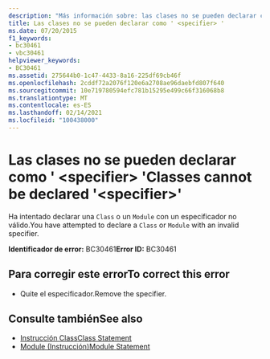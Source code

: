 ```yaml
---
description: "Más información sobre: las clases no se pueden declarar como ' <specifier> '"
title: Las clases no se pueden declarar como ' <specifier> '
ms.date: 07/20/2015
f1_keywords:
- bc30461
- vbc30461
helpviewer_keywords:
- BC30461
ms.assetid: 275644b0-1c47-4433-8a16-225df69cb46f
ms.openlocfilehash: 2cddf72a2076f120e6a2708ae96daebfd807f640
ms.sourcegitcommit: 10e719780594efc781b15295e499c66f316068b8
ms.translationtype: MT
ms.contentlocale: es-ES
ms.lasthandoff: 02/14/2021
ms.locfileid: "100438000"
---
```

# <a name="classes-cannot-be-declared-specifier"></a><span data-ttu-id="388c0-103">Las clases no se pueden declarar como ' \<specifier> '</span><span class="sxs-lookup"><span data-stu-id="388c0-103">Classes cannot be declared '\<specifier>'</span></span>

<span data-ttu-id="388c0-104">Ha intentado declarar una `Class` o un `Module` con un especificador no válido.</span><span class="sxs-lookup"><span data-stu-id="388c0-104">You have attempted to declare a `Class` or `Module` with an invalid specifier.</span></span>  
  
 <span data-ttu-id="388c0-105">**Identificador de error:** BC30461</span><span class="sxs-lookup"><span data-stu-id="388c0-105">**Error ID:** BC30461</span></span>  
  
## <a name="to-correct-this-error"></a><span data-ttu-id="388c0-106">Para corregir este error</span><span class="sxs-lookup"><span data-stu-id="388c0-106">To correct this error</span></span>  
  
- <span data-ttu-id="388c0-107">Quite el especificador.</span><span class="sxs-lookup"><span data-stu-id="388c0-107">Remove the specifier.</span></span>  
  
## <a name="see-also"></a><span data-ttu-id="388c0-108">Consulte también</span><span class="sxs-lookup"><span data-stu-id="388c0-108">See also</span></span>

- [<span data-ttu-id="388c0-109">Instrucción Class</span><span class="sxs-lookup"><span data-stu-id="388c0-109">Class Statement</span></span>](../language-reference/statements/class-statement.md)
- [<span data-ttu-id="388c0-110">Module (Instrucción)</span><span class="sxs-lookup"><span data-stu-id="388c0-110">Module Statement</span></span>](../language-reference/statements/module-statement.md)
